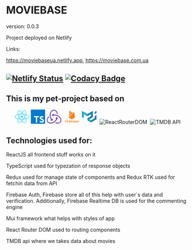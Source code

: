 # MOVIEBASE

version: 0.0.3

Project deployed on Netlify

Links: 

https://moviebaseua.netlify.app, https://moviebase.com.ua

[![Netlify Status](https://api.netlify.com/api/v1/badges/ceffa93b-5b35-4649-9021-377d8efe9157/deploy-status)](https://moviebase.com.ua)
[![Codacy Badge](https://app.codacy.com/project/badge/Grade/17fdfaf615a74d9e9b82f3a26d89cdbe)](https://moviebase.com.ua)
------

## This is my pet-project based on
<div align="center">
  <img src="https://github.com/devicons/devicon/blob/master/icons/react/react-original.svg" title="React" alt="React" width="40" height="40"/>
  <img src="https://github.com/devicons/devicon/blob/master/icons/typescript/typescript-original.svg" title="TypeScript" alt="TypeScript" width="40"        height="40"/>
  <img src="https://github.com/devicons/devicon/blob/master/icons/redux/redux-original.svg" title="Redux" alt="Redux " width="40" height="40"/>&nbsp;  
  <img src="https://github.com/devicons/devicon/blob/master/icons/firebase/firebase-plain-wordmark.svg" title="Firebase" alt="Firebase" width="40" height="40"/>&nbsp;  
  <img src="https://github.com/devicons/devicon/blob/master/icons/materialui/materialui-original.svg" title="Material UI" alt="Material UI" width="40"   height="40"/>&nbsp; 
  <img src="https://miro.medium.com/max/988/0*8s3K27IOH0EnkE_7.webp" alt="ReactRouterDOM" width="40" height="40">&nbsp; 
  <img src="https://pbs.twimg.com/profile_images/1243623122089041920/gVZIvphd_400x400.jpg" alt="TMDB API" width="40" height="40">&nbsp; 
</div

---------
## Technologies used for:

ReactJS all frontend stuff works on it

TypeScript used for typezation of response objects

Redux used for manage state of components and Redux RTK used for fetchin data from API

Firebase Auth, Firebase store all of this help with user`s data and verification. Additionally, Firebase Realtime DB is used for the commenting engine

Mui framework what helps with styles of app

React Router DOM used to routing components

TMDB api where we takes data about movies

